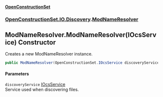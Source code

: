 #### [OpenConstructionSet](index.md 'index')
### [OpenConstructionSet.IO.Discovery](index.md#OpenConstructionSet_IO_Discovery 'OpenConstructionSet.IO.Discovery').[ModNameResolver](xvEgYqo1OTNhvugSHWg4lg.md 'OpenConstructionSet.IO.Discovery.ModNameResolver')
## ModNameResolver.ModNameResolver(IOcsService) Constructor
Creates a new ModNameResolver instance.  
```csharp
public ModNameResolver(OpenConstructionSet.IOcsService discoveryService);
```
#### Parameters
<a name='OpenConstructionSet_IO_Discovery_ModNameResolver_ModNameResolver(OpenConstructionSet_IOcsService)_discoveryService'></a>
`discoveryService` [IOcsService](pMeR1KBG0zWkoR01rh3e5A.md 'OpenConstructionSet.IOcsService')  
Service used when discovering files.
  
